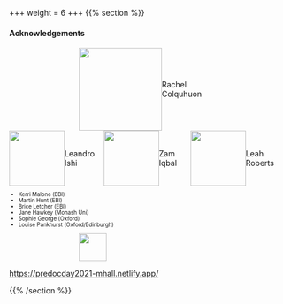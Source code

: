 
+++
weight = 6
+++
{{% section %}}

#### Acknowledgements

<div style="display: flex;align-items: center;margin-left: auto; margin-right: auto; width: 50%;">
    <img src="images/rachel.jpeg"  height="150" style="border: none;box-shadow: none">
    <span style="">Rachel Colquhuon</span>
</div>

<div style="display: flex;align-items: center;">
    <img src="images/leandro.jpg"  height="100" style="border: none;box-shadow: none">
    <span style="">Leandro Ishi</span>
    <img src="images/zam.jpg"  height="100" style="border: none;box-shadow: none">
    <span style="">Zam Iqbal</span>
    <img src="images/leah.jpg"  height="100" style="border: none;box-shadow: none">
    <span style="">Leah Roberts</span>
</div>

<div style="font-size: 0.7em;">
<ul>
<li>Kerri Malone (EBI)</li>
<li>Martin Hunt (EBI)</li>
<li>Brice Letcher (EBI)</li>
<li>Jane Hawkey (Monash Uni)</li>
<li>Sophie George (Oxford)</li>
<li>Louise Pankhurst (Oxford/Edinburgh)</li>
</ul>
</div>

<div style="display: flex;align-items: center;margin-left: auto; margin-right: auto; width: 50%;">
    <img src="images/so.png"  height="50" style="border: none;box-shadow: none">
</div>

<https://predocday2021-mhall.netlify.app/>

{{% /section %}}

